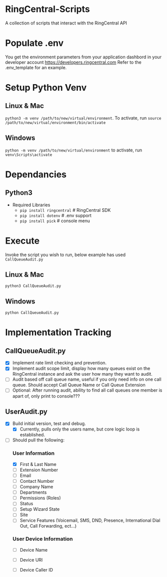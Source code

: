 # RingCentral-Scripts
A collection of scripts that interact with the RingCentral API

# Populate .env
You get the environment parameters from your
application dashbord in your developer account
https://developers.ringcentral.com
Refer to the .env_template for an example.

# Setup Python Venv
## Linux & Mac
`python3 -m venv /path/to/new/virtual/environment`.
To activate, run `source /path/to/new/virtual/environment/bin/activate`
## Windows
`python -m venv /path/to/new/virtual/environment`
to activate, run `venv\Scripts\activate`

# Dependancies 
## Python3 
- Required Libraries
	- `pip install ringcentral` # RingCentral SDK
	- `pip install dotenv` # .env support
	- `pip install pick` # console menu

# Execute
Invoke the script you wish to run, below example has used `CallQueueAudit.py`
## Linux & Mac
`python3 CallQueueAudit.py`

## Windows
`python CallQueueAudit.py`

# Implementation Tracking
## CallQueueAudit.py
- [x] Implement rate limit checking and prevention.
- [x] Implement audit scope limit, display how many queues exist on the RingCentral instance and ask the user how many they want to audit. 
- [ ] Audit based off call queue name, useful if you only need info on one call queue. Should accept Call Queue Name or Call Queue Extension
- [ ] Optional: After running audit, ability to find all call queues one member is apart of, only print to console???

## UserAudit.py
- [x] Build initial version, test and debug.
	- [x] Currently, pulls only the users name, but core logic loop is established. 
- [ ] Should pull the following:
	### User Information
	- [x] First & Last Name
	- [ ] Extension Number
	- [ ] Email
	- [ ] Contact Number
	- [ ] Company Name
	- [ ] Departments
	- [ ] Permissions (Roles)
	- [ ] Status
	- [ ] Setup Wizard State
	- [ ] Site
	- [ ] Service Features (Voicemail, SMS, DND, Presence, International Dial Out, Call Forwarding, ect...)
	### User Device Information
	- [ ] Device Name
	- [ ] Device URI
	- [ ] Device Caller ID


